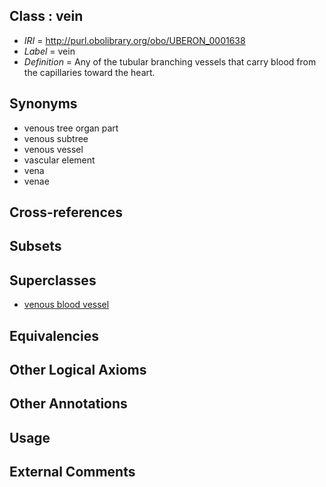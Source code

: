 
## Class : vein

 * *IRI* = http://purl.obolibrary.org/obo/UBERON_0001638
 * *Label* = vein
 * *Definition* = Any of the tubular branching vessels that carry blood from the capillaries toward the heart.

## Synonyms

 * venous tree organ part
 * venous subtree
 * venous vessel
 * vascular element
 * vena
 * venae

## Cross-references


## Subsets


## Superclasses

 * [venous blood vessel](../../UBERON/20/UBERON_0003920.md)

## Equivalencies


## Other Logical Axioms


## Other Annotations


## Usage


## External Comments

